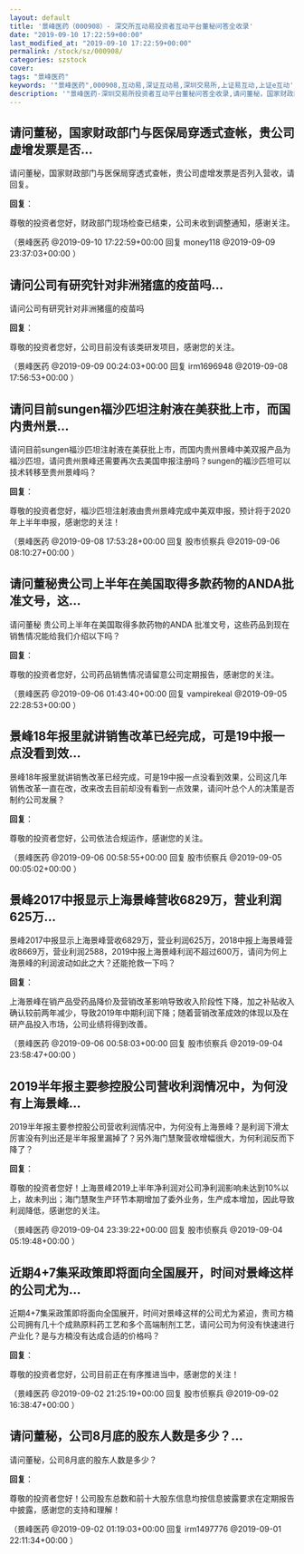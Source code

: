 ```yaml
---
layout: default
title: '景峰医药（000908）- 深交所互动易投资者互动平台董秘问答全收录'
date: "2019-09-10 17:22:59+00:00"
last_modified_at: "2019-09-10 17:22:59+00:00"
permalink: /stock/sz/000908/
categories: szstock
cover: 
tags: "景峰医药"
keywords: '"景峰医药",000908,互动易,深证互动易,深圳交易所,上证易互动,上证e互动'
description: '"景峰医药-深圳交易所投资者互动平台董秘问答全收录,请问董秘，国家财政部门与医保局穿透式查帐，贵公司虚增发票是否列入营收，请回复。"'
---
```


## 请问董秘，国家财政部门与医保局穿透式查帐，贵公司虚增发票是否...

请问董秘，国家财政部门与医保局穿透式查帐，贵公司虚增发票是否列入营收，请回复。

**回复**：

尊敬的投资者您好，财政部门现场检查已结束，公司未收到调整通知，感谢关注。 

（景峰医药  @2019-09-10 17:22:59+00:00 回复 money118  @2019-09-09 23:37:03+00:00 ）

## 请问公司有研究针对非洲猪瘟的疫苗吗...

请问公司有研究针对非洲猪瘟的疫苗吗

**回复**：

尊敬的投资者您好，公司目前没有该类研发项目，感谢您的关注。 

（景峰医药  @2019-09-09 00:24:03+00:00 回复 irm1696948  @2019-09-08 17:56:53+00:00 ）

## 请问目前sungen福沙匹坦注射液在美获批上市，而国内贵州景...

请问目前sungen福沙匹坦注射液在美获批上市，而国内贵州景峰中美双报产品为福沙匹坦，请问贵州景峰还需要再次去美国申报注册吗？sungen的福沙匹坦可以技术转移至贵州景峰吗？

**回复**：

尊敬的投资者您好，福沙匹坦注射液由贵州景峰完成中美双申报，预计将于2020年上半年申报，感谢您的关注！ 

（景峰医药  @2019-09-08 17:53:28+00:00 回复 股市侦察兵  @2019-09-06 08:10:27+00:00 ）

## 请问董秘贵公司上半年在美国取得多款药物的ANDA批准文号，这...

请问董秘 贵公司上半年在美国取得多款药物的ANDA 批准文号，这些药品到现在销售情况能给我们介绍以下吗？

**回复**：

尊敬的投资者您好，公司药品销售情况请留意公司定期报告，感谢您的关注。 

（景峰医药  @2019-09-06 01:43:40+00:00 回复 vampirekeal  @2019-09-05 22:28:53+00:00 ）

## 景峰18年报里就讲销售改革已经完成，可是19中报一点没看到效...

景峰18年报里就讲销售改革已经完成，可是19中报一点没看到效果，公司这几年销售改革一直在改，改来改去目前却没有看到一点效果，请问叶总个人的决策是否制约公司发展？

**回复**：

尊敬的投资者您好，公司依法合规运作，感谢您的关注。 

（景峰医药  @2019-09-06 00:58:55+00:00 回复 股市侦察兵  @2019-09-05 00:05:02+00:00 ）

## 景峰2017中报显示上海景峰营收6829万，营业利润625万...

景峰2017中报显示上海景峰营收6829万，营业利润625万，2018中报上海景峰营收8669万，营业利润2588，2019中报上海景峰利润不超过600万，请问为何上海景峰的利润波动如此之大？还能抢救一下吗？

**回复**：

上海景峰在销产品受药品降价及营销改革影响导致收入阶段性下降，加之补贴收入确认较前两年减少，导致2019年中期利润下降；随着营销改革成效的体现以及在研产品投入市场，公司业绩将得到改善。 

（景峰医药  @2019-09-06 00:58:03+00:00 回复 股市侦察兵  @2019-09-04 23:58:47+00:00 ）

## 2019半年报主要参控股公司营收利润情况中，为何没有上海景峰...

2019半年报主要参控股公司营收利润情况中，为何没有上海景峰？是利润下滑太厉害没有列出还是半年报里漏掉了？另外海门慧聚营收增幅很大，为何利润反而下降了？

**回复**：

尊敬的投资者您好！上海景峰2019上半年净利润对公司净利润影响未达到10%以上，故未列出；海门慧聚生产环节本期增加了委外业务，生产成本增加，因此导致利润降低，感谢您的关注。 

（景峰医药  @2019-09-04 23:39:22+00:00 回复 股市侦察兵  @2019-09-04 05:19:48+00:00 ）

## 近期4+7集采政策即将面向全国展开，时间对景峰这样的公司尤为...

近期4+7集采政策即将面向全国展开，时间对景峰这样的公司尤为紧迫，贵司方楠公司拥有几十个成熟原料药工艺和多个高端制剂工艺，请问公司为何没有快速进行产业化？是与方楠没有达成合适的价格吗？

**回复**：

尊敬的投资者您好，公司目前正在有序推进当中，感谢您的关注！ 

（景峰医药  @2019-09-02 21:25:19+00:00 回复 股市侦察兵  @2019-09-02 16:38:47+00:00 ）

## 请问董秘，公司8月底的股东人数是多少？...

请问董秘，公司8月底的股东人数是多少？

**回复**：

尊敬的投资者您好！公司股东总数和前十大股东信息均按信息披露要求在定期报告中披露，感谢您的支持和理解！ 

（景峰医药  @2019-09-02 01:19:03+00:00 回复 irm1497776  @2019-09-01 22:11:34+00:00 ）

